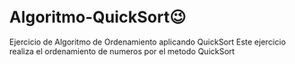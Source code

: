 # Algoritmo-QuickSort😉
Ejercicio de Algoritmo de Ordenamiento aplicando QuickSort 
Este ejercicio realiza el ordenamiento de numeros por el metodo QuickSort 
